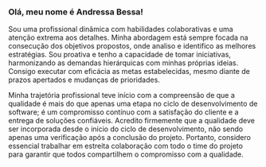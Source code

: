 ### Olá, meu nome é Andressa Bessa! 

Sou uma profissional dinâmica com habilidades colaborativas e uma atenção extrema aos detalhes. Minha abordagem está sempre focada na consecução dos objetivos propostos, onde analiso e identifico as melhores estratégias. Sou proativa e tenho a capacidade de tomar iniciativas, harmonizando as demandas hierárquicas com minhas próprias ideias. Consigo executar com eficácia as metas estabelecidas, mesmo diante de prazos apertados e mudanças de prioridades.

Minha trajetória profissional teve início com a compreensão de que a qualidade é mais do que apenas uma etapa no ciclo de desenvolvimento de software; é um compromisso contínuo com a satisfação do cliente e a entrega de soluções confiáveis. Acredito firmemente que a qualidade deve ser incorporada desde o início do ciclo de desenvolvimento, não sendo apenas uma verificação após a conclusão do projeto. Portanto, considero essencial trabalhar em estreita colaboração com todo o time do projeto para garantir que todos compartilhem o compromisso com a qualidade.



